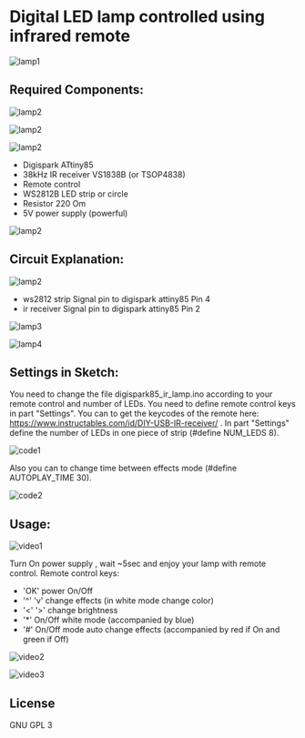 Digital LED lamp controlled using infrared remote
=================================

![lamp1](./images/lamp1.jpg)

Required Components:
---------------------------------

![lamp2](./images/attiny85.png)

![lamp2](./images/ir2.png)

![lamp2](./images/ir.png)

- Digispark ATtiny85
- 38kHz IR receiver  VS1838B (or TSOP4838)
- Remote control
- WS2812B LED strip or circle
- Resistor 220 Om
- 5V power supply (powerful)

![lamp2](./images/lamp2.jpg)

Circuit Explanation:
--------------------

![lamp2](./images/schemelamp.png)

 * ws2812 strip Signal pin to digispark attiny85 Pin 4
 * ir receiver Signal pin to digispark attiny85 Pin 2

![lamp3](./images/lamp3.jpg)

![lamp4](./images/lamp4.jpg)

Settings in Sketch:
--------------------

You need to change the file digispark85_ir_lamp.ino according to your remote control and number of LEDs.
You need to define remote control keys in part "Settings".
You can to get the keycodes of the remote here: https://www.instructables.com/id/DIY-USB-IR-receiver/ .
In part "Settings" define the number of LEDs in one piece of strip (#define NUM_LEDS 8).

![code1](./images/code1.png)

Also you can to change time between effects mode (#define AUTOPLAY_TIME 30).

![code2](./images/code2.png)

Usage:
--------------------

![video1](./images/video1.gif)

Turn On power supply , wait ~5sec and enjoy your lamp with remote control.
Remote control keys: 
 * 'OK' power On/Off
 * '^' 'v' change effects (in white mode change color)
 * '<' '>' change brightness
 * '*' On/Off white mode (accompanied by blue)
 * '#' On/Off mode auto change effects (accompanied by red if On and green if Off) 

![video2](./images/video2.gif)

![video3](./images/video3.gif)

License
-----------------
GNU GPL 3
